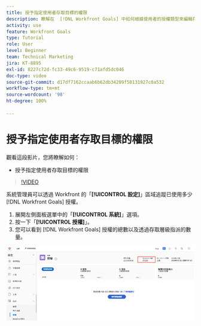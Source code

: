 ```yaml
---
title: 授予指定使用者存取目標的權限
description: 瞭解在  [!DNL Workfront Goals] 中如何根據使用者的授權類型來編輯存取層級。
activity: use
feature: Workfront Goals
type: Tutorial
role: User
level: Beginner
team: Technical Marketing
jira: KT-8895
exl-id: 8227c72d-fc33-49c6-9519-c71afd5dc046
doc-type: video
source-git-commit: d17df7162ccaab6b62db34209f50131927c0a532
workflow-type: tm+mt
source-wordcount: '98'
ht-degree: 100%

---
```


# 授予指定使用者存取目標的權限

觀看這段影片，您將瞭解如何：

* 授予指定使用者存取目標的權限

>[!VIDEO](https://video.tv.adobe.com/v/335189/?quality=12&learn=on&enablevpops)

系統管理員可以透過 Workfront 的「**[!UICONTROL 設定]**」區域追蹤已使用多少 [!DNL Workfront Goals] 授權。

1. 展開左側面板選單中的「**[!UICONTROL 系統]**」選項。
1. 按一下「**[!UICONTROL 授權]**」。
1. 您可以看到 [!DNL Workfront Goals] 授權的總數以及透過存取層級指派的數量。

![螢幕擷圖顯示「設定」區域中 [!DNL Workfront Goals] 授權數量，「設定」區域屬於 [!DNL Workfront]](assets/02-workfront-goals-licenses.png)

